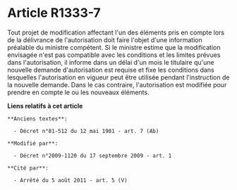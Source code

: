 # Article R1333-7

Tout projet de modification affectant l'un des éléments pris en compte lors de la délivrance de l'autorisation doit faire
l'objet d'une information préalable du ministre compétent. Si le ministre estime que la modification envisagée n'est pas
compatible avec les conditions et les limites prévues dans l'autorisation, il informe dans un délai d'un mois le titulaire
qu'une nouvelle demande d'autorisation est requise et fixe les conditions dans lesquelles l'autorisation en vigueur peut être
utilisée pendant l'instruction de la nouvelle demande. Dans le cas contraire, l'autorisation est modifiée pour prendre en
compte le ou les nouveaux éléments.

**Liens relatifs à cet article**

	**Anciens textes**:

	  - Décret n°81-512 du 12 mai 1981 - art. 7 (Ab)

	**Modifié par**:

	  - Décret n°2009-1120 du 17 septembre 2009 - art. 1

	**Cité par**:

	  - Arrêté du 5 août 2011 - art. 5 (V)
